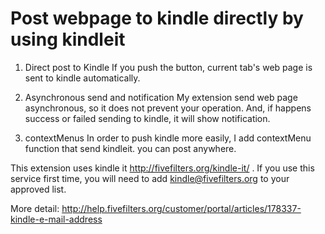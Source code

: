 # Post webpage to kindle directly by using kindleit

1. Direct post to Kindle
If you push the button, current tab's web page is sent to kindle automatically.

2. Asynchronous send and notification
My extension send web page asynchronous, so it does not prevent your operation.
And, if happens success or failed sending to kindle, it will show notification.

3. contextMenus
In order to push kindle more easily, I add contextMenu function that send kindleit.
you can post anywhere.

This extension uses kindle it http://fivefilters.org/kindle-it/ . If you use this service first time,  you will need to add kindle@fivefilters.org to your approved list.

More detail:  http://help.fivefilters.org/customer/portal/articles/178337-kindle-e-mail-address

